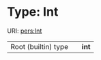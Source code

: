 
# Type: Int




URI: [pers:Int](http://example.org/sample/person/Int)

|  |  |  |
| --- | --- | --- |
| Root (builtin) type | | **int** |
